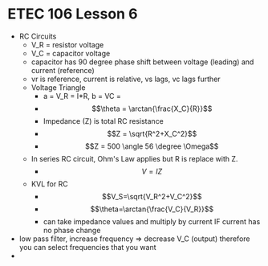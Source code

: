 # ETEC 106 Lesson 6
- RC Circuits
  - V_R = resistor voltage
  - V_C = capacitor voltage
  - capacitor has 90 degree phase shift between voltage (leading) and current (reference)
  - vr is reference, current is relative, vs lags, vc lags further
  - Voltage Triangle
    - a = V_R = I*R, b = VC = 
    - $$\theta = \arctan{\frac{X_C}{R}}$$
    - Impedance (Z) is total RC resistance
    - $$Z = \sqrt{R^2+X_C^2}$$
    - $$Z = 500 \angle 56 \degree \Omega$$
  - In series RC circuit, Ohm's Law applies but R is replace with Z.
    - $$V=IZ$$
  - KVL for RC
    - $$V_S=\sqrt{V_R^2+V_C^2}$$
    - $$\theta=\arctan{\frac{V_C}{V_R}}$$
    - can take impedance values and multiply by current IF current has no phase change
- low pass filter, increase frequency => decrease V_C (output) therefore you can select frequencies that you want
- 
